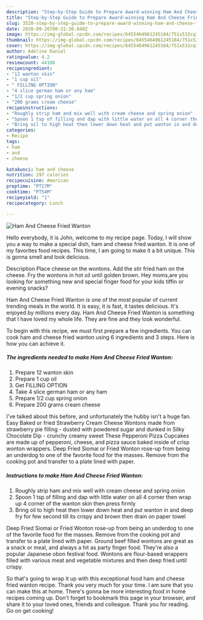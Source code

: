 ```yaml
---
description: "Step-by-Step Guide to Prepare Award-winning Ham And Cheese Fried Wanton"
title: "Step-by-Step Guide to Prepare Award-winning Ham And Cheese Fried Wanton"
slug: 3520-step-by-step-guide-to-prepare-award-winning-ham-and-cheese-fried-wanton
date: 2020-09-26T00:31:30.040Z
image: https://img-global.cpcdn.com/recipes/6455464961245184/751x532cq70/ham-and-cheese-fried-wanton-recipe-main-photo.jpg
thumbnail: https://img-global.cpcdn.com/recipes/6455464961245184/751x532cq70/ham-and-cheese-fried-wanton-recipe-main-photo.jpg
cover: https://img-global.cpcdn.com/recipes/6455464961245184/751x532cq70/ham-and-cheese-fried-wanton-recipe-main-photo.jpg
author: Adeline Daniel
ratingvalue: 4.2
reviewcount: 44108
recipeingredient:
- "12 wanton skin"
- "1 cup oil"
- " FILLING OPTION"
- "4 slice german ham or any ham"
- "1/2 cup spring onion"
- "200 grams cream cheese"
recipeinstructions:
- "Roughly strip ham and mix well with cream cheese and spring onion"
- "Spoon 1 tsp of filling and dap with little water on all 4 corner then wrap up 4 corner of the wanton skin then press firmly"
- "Bring oil to high heat then lower down heat and put wanton in and deep fry for few second till its crispy and brown then drain on paper towel"
categories:
- Recipe
tags:
- ham
- and
- cheese

katakunci: ham and cheese 
nutrition: 297 calories
recipecuisine: American
preptime: "PT17M"
cooktime: "PT54M"
recipeyield: "1"
recipecategory: Lunch

---
```



![Ham And Cheese Fried Wanton](https://img-global.cpcdn.com/recipes/6455464961245184/751x532cq70/ham-and-cheese-fried-wanton-recipe-main-photo.jpg)

Hello everybody, it is John, welcome to my recipe page. Today, I will show you a way to make a special dish, ham and cheese fried wanton. It is one of my favorites food recipes. This time, I am going to make it a bit unique. This is gonna smell and look delicious.

Description Place cheese on the wontons. Add the stir fried ham on the cheese. Fry the wontons in hot oil until golden brown. Hey moms,are you looking for something new and special finger food for your kids tiffin or evening snacks?

Ham And Cheese Fried Wanton is one of the most popular of current trending meals in the world. It is easy, it is fast, it tastes delicious. It's enjoyed by millions every day. Ham And Cheese Fried Wanton is something that I have loved my whole life. They are fine and they look wonderful.


To begin with this recipe, we must first prepare a few ingredients. You can cook ham and cheese fried wanton using 6 ingredients and 3 steps. Here is how you can achieve it.

<!--inarticleads1-->

##### The ingredients needed to make Ham And Cheese Fried Wanton:

1. Prepare 12 wanton skin
1. Prepare 1 cup oil
1. Get  FILLING OPTION
1. Take 4 slice german ham or any ham
1. Prepare 1/2 cup spring onion
1. Prepare 200 grams cream cheese


I&#39;ve talked about this before, and unfortunately the hubby isn&#39;t a huge fan. Easy Baked or fried Strawberry Cream Cheese Wontons made from strawberry pie filling - dusted with powdered sugar and dunked in Silky Chocolate Dip - crunchy creamy sweet These Pepperoni Pizza Cupcakes are made up of pepperoni, cheese, and pizza sauce baked inside of crisp wonton wrappers. Deep Fried Siomai or Fried Wonton rose-up from being an underdog to one of the favorite food for the masses. Remove from the cooking pot and transfer to a plate lined with paper. 

<!--inarticleads2-->

##### Instructions to make Ham And Cheese Fried Wanton:

1. Roughly strip ham and mix well with cream cheese and spring onion
1. Spoon 1 tsp of filling and dap with little water on all 4 corner then wrap up 4 corner of the wanton skin then press firmly
1. Bring oil to high heat then lower down heat and put wanton in and deep fry for few second till its crispy and brown then drain on paper towel


Deep Fried Siomai or Fried Wonton rose-up from being an underdog to one of the favorite food for the masses. Remove from the cooking pot and transfer to a plate lined with paper. Ground beef filled wontons are great as a snack or meal, and always a hit as party finger food. They&#39;re also a popular Japanese obon festival food. Wontons are flour-based wrappers filled with various meat and vegetable mixtures and then deep fried until crispy. 

So that's going to wrap it up with this exceptional food ham and cheese fried wanton recipe. Thank you very much for your time. I am sure that you can make this at home. There's gonna be more interesting food in home recipes coming up. Don't forget to bookmark this page in your browser, and share it to your loved ones, friends and colleague. Thank you for reading. Go on get cooking!
